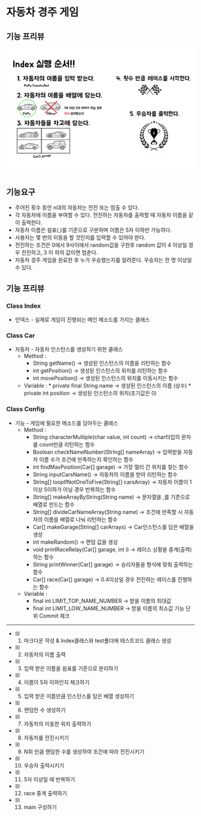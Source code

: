 자동차 경주 게임
=================

기능 프리뷰
----------------
![preview](./img/preview.png "프리뷰")

기능요구
---------
* 주어진 횟수 동안 n대의 자동차는 전진 또는 멈출 수 있다.
* 각 자동차에 이름을 부여할 수 있다. 전진하는 자동차를 출력할 때 자동차 이름을 같이 출력한다.
* 자동차 이름은 쉼표(,)를 기준으로 구분하며 이름은 5자 이하만 가능하다.
* 사용자는 몇 번의 이동을 할 것인지를 입력할 수 있어야 한다.
* 전진하는 조건은 0에서 9사이에서 random값을 구한후 random 값이 4 이상일 경우 전진하고, 3 이
하의 값이면 멈춘다.
* 자동차 경주 게임을 완료한 후 누가 우승했는지를 알려준다. 우승자는 한 명 이상일 수 있다.

기능 프리뷰
-------------
### Class Index
* 인덱스 - 실제로 게임이 진행되는 메인 메소드를 가지는 클래스


### Class Car
* 자동차 - 자동차 인스턴스를 생성하기 위한 클래스
    * Method :
      * String getName() -> 생성된 인스턴스의 이름을 리턴하는 함수
      * int getPosition() -> 생성된 인스턴스의 위치를 리턴하는 함수
      * int movePosition() -> 생성된 인스턴스의 위치를 이동시키는 함수
    * Variable :
             * private final String name -> 생성된 인스턴스의 이름 (상수)
             * private int position -> 생성된 인스턴스의 위치(초기값은 0)


### Class Config
* 기능 - 게임에 필요한 메소드를 담아두는 클래스
    * Method :
      * String characterMultiple(char value, int count) -> char타입의 문자를 count만큼 리턴하는 함수
      * Boolean checkNameNumber(String[] nameArray) -> 입력받을 자동차 이름 수가 조건에 만족하는지 확인하는 함수
      * int findMaxPosition(Car[] garage) -> 가장 멀리 간 위치를 찾는 함수
      * String inputCarsName() -> 자동차의 이름을 받아 리턴하는 함수
      * String[] loopIfNotOneToFive(String[] carsArray) -> 자동차 이름이 1이상 5이하가 아닐 경우 반복하는 함수
      * String[] makeArrayByString(String name) -> 문자열을 ,를 기준으로 배열로 만드는 함수
      * String[] divideCarNameArray(String name) -> 조건에 만족할 시 자동차의 이름을 배열로 나눠 리턴하는 함수
      * Car[] makeGarage(String[] carArrays) -> Car인스턴스를 담은 배열을 생성
      * int makeRandom() -> 랜덤 값을 생성
      * void printRaceRelay(Car[] garage, int i) -> 레이스 상황을 중계(출력)하는 함수
      * String printWinner(Car[] garage) -> 승리자들을 형식에 맞춰 출력하는 함수
      * Car[] race(Car[] garage) -> 0.4이상일 경우 전진하는 레이스를 진행하는 함수
    * Variable :
       * final int LIMIT_TOP_NAME_NUMBER -> 받을 이름의 최대값
       * final int LIMIT_LOW_NAME_NUMBER -> 받을 이름의 최소값
기능 단위 Commit 체크
-----------------------
- [x] 1. 마크다운 작성 & Index클래스와 test폴더에 테스트코드 클래스 생성
- [x] 2. 자동차의 이름 출력
- [x] 3. 입력 받은 이름을 쉼표를 기준으로 분리하기
- [x] 4. 이름이 5자 이하인지 체크하기
- [x] 5. 입력 받은 이름만큼 인스턴스를 담은 배열 생성하기
- [x] 6. 랜덤한 수 생성하기
- [x] 7. 자동차의 이동한 위치 출력하기
- [x] 8. 자동차를 전진시키기
- [x] 9. N회 만큼 랜덤한 수를 생성하여 조건에 따라 전진시키기
- [x] 10. 우승자 출력시키기
- [x] 11. 5자 이상일 때 반복하기
- [x] 12. race 중계 출력하기
- [x] 13. main 구성하기
